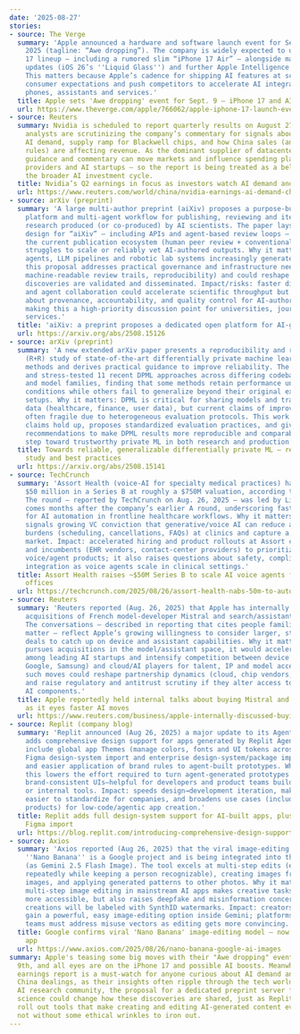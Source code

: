 ```yaml
---
date: '2025-08-27'
stories:
- source: The Verge
  summary: 'Apple announced a hardware and software launch event for September 9,
    2025 (tagline: “Awe dropping”). The company is widely expected to unveil the iPhone
    17 lineup — including a rumored slim “iPhone 17 Air” — alongside major software
    updates (iOS 26’s ''Liquid Glass'') and further Apple Intelligence / Siri improvements.
    This matters because Apple’s cadence for shipping AI features at scale can reshape
    consumer expectations and push competitors to accelerate AI integrations across
    phones, assistants and services.'
  title: Apple sets 'Awe dropping' event for Sept. 9 — iPhone 17 and AI upgrades expected
  url: https://www.theverge.com/apple/766062/apple-iphone-17-launch-event-awe-dropping
- source: Reuters
  summary: Nvidia is scheduled to report quarterly results on August 27, 2025, and
    analysts are scrutinizing the company’s commentary for signals about continued
    AI demand, supply ramp for Blackwell chips, and how China sales (and related export
    rules) are affecting revenue. As the dominant supplier of datacenter GPUs, Nvidia's
    guidance and commentary can move markets and influence spending plans at cloud
    providers and AI startups — so the report is being treated as a bellwether for
    the broader AI investment cycle.
  title: Nvidia’s Q2 earnings in focus as investors watch AI demand and China exposure
  url: https://www.reuters.com/world/china/nvidia-earnings-ai-demand-china-what-else-watch-2025-08-27/
- source: arXiv (preprint)
  summary: 'A large multi‑author preprint (aiXiv) proposes a purpose‑built open‑access
    platform and multi‑agent workflow for publishing, reviewing and iteratively improving
    research produced (or co‑produced) by AI scientists. The paper lays out a technical
    design for “aiXiv” — including APIs and agent‑based review loops — and argues
    the current publication ecosystem (human peer review + conventional preprint servers)
    struggles to scale or reliably vet AI‑authored outputs. Why it matters: as autonomous
    agents, LLM pipelines and robotic lab systems increasingly generate manuscripts,
    this proposal addresses practical governance and infrastructure needs (discoverability,
    machine‑readable review trails, reproducibility) and could reshape how AI‑driven
    discoveries are validated and disseminated. Impact/risks: faster dissemination
    and agent collaboration could accelerate scientific throughput but raises questions
    about provenance, accountability, and quality control for AI‑authored claims —
    making this a high‑priority discussion point for universities, journals and preprint
    services.'
  title: 'aiXiv: a preprint proposes a dedicated open platform for AI‑generated science'
  url: https://arxiv.org/abs/2508.15126
- source: arXiv (preprint)
  summary: 'A new extended arXiv paper presents a reproducibility and replicability
    (R+R) study of state‑of‑the‑art differentially private machine learning (DPML)
    methods and derives practical guidance to improve reliability. The authors re‑implemented
    and stress‑tested 11 recent DPML approaches across differing codebases, datasets
    and model families, finding that some methods retain performance under varied
    conditions while others fail to generalize beyond their original experimental
    setups. Why it matters: DPML is critical for sharing models and training on sensitive
    data (healthcare, finance, user data), but current claims of improvements are
    often fragile due to heterogeneous evaluation protocols. This work exposes where
    claims hold up, proposes standardized evaluation practices, and gives actionable
    recommendations to make DPML results more reproducible and comparable — a necessary
    step toward trustworthy private ML in both research and production.'
  title: Towards reliable, generalizable differentially private ML — reproducibility
    study and best practices
  url: https://arxiv.org/abs/2508.15141
- source: TechCrunch
  summary: 'Assort Health (voice‑AI for specialty medical practices) has raised about
    $50 million in a Series B at roughly a $750M valuation, according to sources.
    The round — reported by TechCrunch on Aug. 26, 2025 — was led by Lightspeed and
    comes months after the company’s earlier A round, underscoring fast investor appetite
    for AI automation in frontline healthcare workflows. Why it matters: the raise
    signals growing VC conviction that generative/voice AI can reduce administrative
    burdens (scheduling, cancellations, FAQs) at clinics and capture a large, fragmented
    market. Impact: accelerated hiring and product rollouts at Assort could push competitors
    and incumbents (EHR vendors, contact‑center providers) to prioritize integrated
    voice/agent products; it also raises questions about safety, compliance and billing/records
    integration as voice agents scale in clinical settings.'
  title: Assort Health raises ~$50M Series B to scale AI voice agents for medical
    offices
  url: https://techcrunch.com/2025/08/26/assort-health-nabs-50m-to-automate-patient-phone-calls-sources-say/
- source: Reuters
  summary: 'Reuters reported (Aug. 26, 2025) that Apple has internally discussed potential
    acquisitions of French model‑developer Mistral and search/assistant startup Perplexity.
    The conversations — described in reporting that cites people familiar with the
    matter — reflect Apple’s growing willingness to consider larger, strategic AI
    deals to catch up on device and assistant capabilities. Why it matters: if Apple
    pursues acquisitions in the model/assistant space, it would accelerate consolidation
    among leading AI startups and intensify competition between device makers (Apple,
    Google, Samsung) and cloud/AI players for talent, IP and model access. Impact:
    such moves could reshape partnership dynamics (cloud, chip vendors, model hosts)
    and raise regulatory and antitrust scrutiny if they alter access to high‑value
    AI components.'
  title: Apple reportedly held internal talks about buying Mistral and Perplexity
    as it eyes faster AI moves
  url: https://www.reuters.com/business/apple-internally-discussed-buying-mistral-perplexity-information-reports-2025-08-26/
- source: Replit (company blog)
  summary: 'Replit announced (Aug 26, 2025) a major update to its Agent platform that
    adds comprehensive design support for apps generated by Replit Agent. New features
    include global app Themes (manage colors, fonts and UI tokens across an app),
    Figma design‑system import and enterprise design‑system/package import (beta),
    and easier application of brand rules to agent‑built prototypes. Why it matters:
    this lowers the effort required to turn agent‑generated prototypes into production‑ready,
    brand‑consistent UIs—helpful for developers and product teams building AI apps
    or internal tools. Impact: speeds design→development iteration, makes AI app outputs
    easier to standardize for companies, and broadens use cases (including customer‑facing
    products) for low‑code/agentic app creation.'
  title: Replit adds full design-system support for AI‑built apps, plus themes and
    Figma import
  url: https://blog.replit.com/introducing-comprehensive-design-support-for-ai-apps
- source: Axios
  summary: 'Axios reported (Aug 26, 2025) that the viral image‑editing model nicknamed
    ''Nano Banana'' is a Google project and is being integrated into the Gemini app
    (as Gemini 2.5 Flash Image). The tool excels at multi‑step edits (editing a photo
    repeatedly while keeping a person recognizable), creating images from text, combining
    images, and applying generated patterns to other photos. Why it matters: stronger,
    multi‑step image editing in mainstream AI apps makes creative tasks faster and
    more accessible, but also raises deepfake and misinformation concerns—Google says
    creations will be labeled with SynthID watermarks. Impact: creators and designers
    gain a powerful, easy image‑editing option inside Gemini; platforms and policy
    teams must address misuse vectors as editing gets more convincing.'
  title: Google confirms viral 'Nano Banana' image‑editing model — now in the Gemini
    app
  url: https://www.axios.com/2025/08/26/nano-banana-google-ai-images
summary: Apple's teasing some big moves with their "Awe dropping" event on September
  9th, and all eyes are on the iPhone 17 and possible AI boosts. Meanwhile, Nvidia's
  earnings report is a must-watch for anyone curious about AI demand and the company's
  China dealings, as their insights often ripple through the tech world. Over in the
  AI research community, the proposal for a dedicated preprint server for AI-generated
  science could change how these discoveries are shared, just as Replit and Google
  roll out tools that make creating and editing AI-generated content even more seamless—though
  not without some ethical wrinkles to iron out.
---
```


<!-- Generated with AI web search 2025-08-27 13:35 UTC -->
